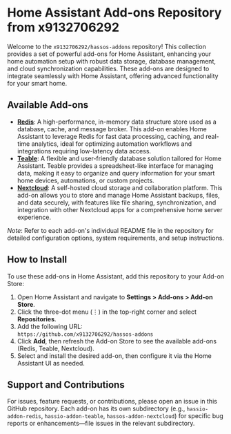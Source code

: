 # Home Assistant Add-ons Repository from x9132706292

Welcome to the `x9132706292/hassos-addons` repository! This collection provides a set of powerful add-ons for Home Assistant, enhancing your home automation setup with robust data storage, database management, and cloud synchronization capabilities. These add-ons are designed to integrate seamlessly with Home Assistant, offering advanced functionality for your smart home.

## Available Add-ons

- [**Redis**](https://github.com/x9132706292/hassos-addons/tree/main/hassio-addon-redis): A high-performance, in-memory data structure store used as a database, cache, and message broker. This add-on enables Home Assistant to leverage Redis for fast data processing, caching, and real-time analytics, ideal for optimizing automation workflows and integrations requiring low-latency data access.
- [**Teable**](https://github.com/x9132706292/hassos-addons/tree/main/hassio-addon-teable): A flexible and user-friendly database solution tailored for Home Assistant. Teable provides a spreadsheet-like interface for managing data, making it easy to organize and query information for your smart home devices, automations, or custom projects.
- [**Nextcloud**](https://github.com/x9132706292/hassos-addons/tree/main/hassos-addon-nextcloud): A self-hosted cloud storage and collaboration platform. This add-on allows you to store and manage Home Assistant backups, files, and data securely, with features like file sharing, synchronization, and integration with other Nextcloud apps for a comprehensive home server experience.

*Note*: Refer to each add-on's individual README file in the repository for detailed configuration options, system requirements, and setup instructions.

## How to Install

To use these add-ons in Home Assistant, add this repository to your Add-on Store:

1. Open Home Assistant and navigate to **Settings > Add-ons > Add-on Store**.
2. Click the three-dot menu (⋮) in the top-right corner and select **Repositories**.
3. Add the following URL:  
   `https://github.com/x9132706292/hassos-addons`
4. Click **Add**, then refresh the Add-on Store to see the available add-ons (Redis, Teable, Nextcloud).
5. Select and install the desired add-on, then configure it via the Home Assistant UI as needed.

## Support and Contributions

For issues, feature requests, or contributions, please open an issue in this GitHub repository. Each add-on has its own subdirectory (e.g., `hassio-addon-redis`, `hassio-addon-teable`, `hassos-addon-nextcloud`) for specific bug reports or enhancements—file issues in the relevant subdirectory.
